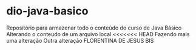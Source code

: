 # dio-java-basico
Repositório para armazenar todo o conteúdo do curso de Java Básico
Alterando o conteudo de um arquivo local
<<<<<<< HEAD
Fazendo mais uma alteração
Outra alteração
FLORENTINA DE JESUS
BIS
